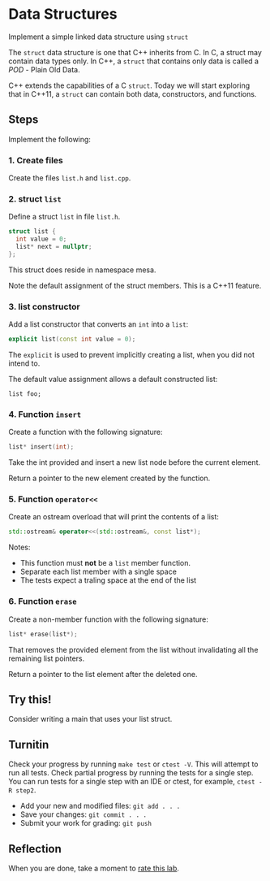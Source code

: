 # Data Structures
Implement a simple linked data structure using `struct` 

The `struct` data structure is one that C++ inherits from C.
In C, a struct may contain data types only.
In C++, a `struct` that contains only data is called a *POD* -
Plain Old Data.

C++ extends the capabilities of a C `struct`.
Today we will start exploring that in C++11,
a `struct` can contain both data, constructors, and functions.


## Steps
Implement the following:

### 1. Create files
Create the files `list.h` and `list.cpp`.

### 2. struct `list`
Define a struct `list` in file `list.h`.

```cpp
struct list {
  int value = 0;
  list* next = nullptr;
};
```

This struct does reside in namespace mesa.

Note the default assignment of the struct members.
This is a C++11 feature.


### 3. list constructor
Add a list constructor that converts an `int` into a `list`:

```cpp
explicit list(const int value = 0);
```

The `explicit` is used to prevent implicitly creating a list,
when you did not intend to.

The default value assignment allows a default constructed list:

```
list foo;
```

### 4. Function `insert`
Create a function with the following signature:

```cpp
list* insert(int);
```

Take the int provided and insert a new list node before the current element.

Return a pointer to the new element created by the function.

### 5. Function `operator<<`
Create an ostream overload that will print the contents of a list:

```cpp
std::ostream& operator<<(std::ostream&, const list*);

```

Notes:

- This function must **not** be a `list` member function.
- Separate each list member with a single space
- The tests expect a traling space at the end of the list


### 6. Function `erase`
Create a non-member function with the following signature:

```cpp
list* erase(list*);
```

That removes the provided element from the list without invalidating
all the remaining list pointers.

Return a pointer to the list element after the deleted one.

## Try this!
Consider writing a main that uses your list struct.

## Turnitin
Check your progress by running `make test` or `ctest -V`.
This will attempt to run all tests.
Check partial progress by running the tests for a single step.
You can run tests for a single step with an IDE or ctest,
for example, `ctest -R step2`.

- Add your new and modified files: `git add . . . `
- Save your changes: `git commit . . . `
- Submit your work for grading: `git push`

## Reflection
When you are done, take a moment to 
[rate this lab](https://forms.gle/kjvfXenHY7CmtfjGA).
